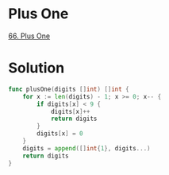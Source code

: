 # Plus One

[66. Plus One](https://leetcode.com/problems/plus-one/description/)


# Solution

```go
func plusOne(digits []int) []int {
    for x := len(digits) - 1; x >= 0; x-- {
        if digits[x] < 9 {
            digits[x]++
            return digits
        }
        digits[x] = 0
    }
    digits = append([]int{1}, digits...)
    return digits
}
```
